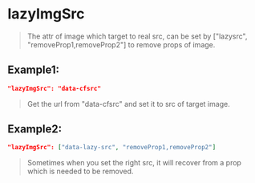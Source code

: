 # lazyImgSrc
>The attr of image which target to real src, can be set by ["lazysrc", "removeProp1,removeProp2"] to remove props of image.

Example1:
--
```JSON
"lazyImgSrc": "data-cfsrc"
```
>Get the url from "data-cfsrc" and set it to src of target image.

Example2:
--
```JSON
"lazyImgSrc": ["data-lazy-src", "removeProp1,removeProp2"]
```
>Sometimes when you set the right src, it will recover from a prop which is needed to be removed.